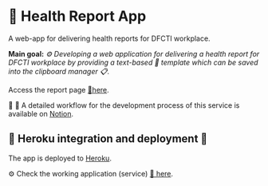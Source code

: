 # 🌟 Health Report App

A web-app for delivering health reports for DFCTI workplace.

**Main goal:**
*⚙️ Developing a web application for delivering a health report for DFCTI workplace by providing a text-based 📝 template which can be saved into the clipboard manager 📋*.

Access the report page [🚀here](https://robertpoenaru.herokuapp.com/report).

📒 🔧  A detailed workflow for the development process of this service is available on [Notion](https://www.notion.so/robertphd/Live-server-development-f691309086884079918485e565f516f0).

## 🔧 Heroku integration and deployment 🚀

The app is deployed to [Heroku](https://dashboard.heroku.com/apps).

⚙️  Check the working application (service) [💪  here](https://robertpoenaru.herokuapp.com/).
